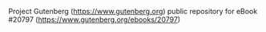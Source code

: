Project Gutenberg (https://www.gutenberg.org) public repository for eBook #20797 (https://www.gutenberg.org/ebooks/20797)
